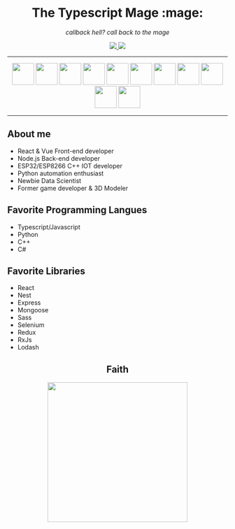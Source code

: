 <h1 align="center">The Typescript Mage :mage:</h1>

<p align="center"><i>callback hell? call back to the mage</i></p>


<div align="center">
  <a  href="https://www.linkedin.com/in/akiosdev/" target="_blank"><img src="https://img.shields.io/badge/LinkedIn-0077B5?style=for-the-badge&logo=linkedin&logoColor=white" />     </a>
  <a href="https://themetadeveloper.com/" target="_blank"><img src="https://img.shields.io/badge/-my%20blog-purple?style=for-the-badge" /></a>  
</div>
<hr/>
<div align="center">
  <img src="https://cdn.jsdelivr.net/gh/devicons/devicon/icons/typescript/typescript-original.svg" width="50"/>
  <img src="https://cdn.jsdelivr.net/gh/devicons/devicon/icons/javascript/javascript-original.svg" width="50"/>
  <img src="https://cdn.jsdelivr.net/gh/devicons/devicon/icons/nodejs/nodejs-original.svg" width="50" />
  <img src="https://cdn.jsdelivr.net/gh/devicons/devicon/icons/nestjs/nestjs-plain.svg" width="50"/>
  <img src="https://cdn.jsdelivr.net/gh/devicons/devicon/icons/react/react-original.svg" width="50" />
  <img src="https://cdn.jsdelivr.net/gh/devicons/devicon/icons/vuejs/vuejs-original.svg" width="50"/>
  <img src="https://cdn.jsdelivr.net/gh/devicons/devicon/icons/sass/sass-original.svg" width="50"/>
  <img src="https://cdn.jsdelivr.net/gh/devicons/devicon/icons/mongodb/mongodb-original.svg" width="50" />
  <img src="https://cdn.jsdelivr.net/gh/devicons/devicon/icons/redux/redux-original.svg" width="50" />
  <img src="https://cdn.jsdelivr.net/gh/devicons/devicon/icons/python/python-original.svg" width="50"/>
  <img src="https://cdn.jsdelivr.net/gh/devicons/devicon/icons/arduino/arduino-original.svg" width="50" />
</div>

<hr/>

## About me

- React & Vue Front-end developer
- Node.js Back-end developer
- ESP32/ESP8266 C++ IOT developer
- Python automation enthusiast 
- Newbie Data Scientist 
- Former game developer & 3D Modeler


## Favorite Programming Langues


- Typescript/Javascript
- Python
- C++
- C#

## Favorite Libraries

- React
- Nest
- Express
- Mongoose
- Sass
- Selenium
- Redux
- RxJs
- Lodash

<h2 align="center"> Faith</h2>
<p align="center">
<img width="320" src="https://external-preview.redd.it/S7XIJVx9knCrFGYm_bxBgx-ajqxDAT7LAdPPcwJB1sM.jpg?width=640&crop=smart&auto=webp&s=a054411c4fc71cf506903be35ab9a8f39db9d691" />
</p>



